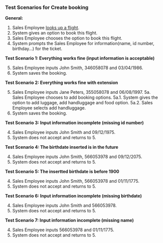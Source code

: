 ### **Test Scenarios for Create booking**

**General:**

1. Sales Employee <ins>looks up a flight</ins>.
2. System gives an option to book this flight.
3. Sales Employee chooses the option to book this flight.
4. System prompts the Sales Employee for information(name, id number, birthday…) for the ticket.


**Test Scenario 1: Everything works fine (input information is acceptable)**

5. Sales Employee inputs John Smith, 346058078 and 03/04/1986.
6. System saves the booking.


**Test Scenario 2: Everything works fine with extension**

5. Sales Employee inputs Jane Peters, 355058078 and 06/08/1997.
5a. Sales Employee chooses to add booking options.
5a.1. System gives the option to add luggage, add handluggage and food option.
5a.2. Sales Employee selects add handluggage.
7. System saves the booking.


**Test Scenario 3: Input information incomplete (missing id number)**

4. Sales Employee inputs John Smith and 09/12/1975.
5. System does not accept and returns to 5.


**Test Scenario 4: The birthdate inserted is in the future**

4. Sales Employee inputs John Smith, 566053978 and 09/12/2075.
5. System does not accept and returns to 5.


**Test Scenario 5: The insertted birthdate is before 1900**

4. Sales Employee inputs John Smith, 566053978 and 01/11/1775.
5. System does not accept and returns to 5.


**Test Scenario 6: Input information incomplete (missing birthdate)**

4. Sales Employee inputs John Smith and 566053978.
5. System does not accept and returns to 5.


**Test Scenario 7: Input information incomplete (missing name)**

4. Sales Employee inputs 566053978 and 01/11/1775.
5. System does not accept and returns to 5.
